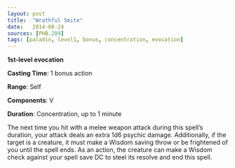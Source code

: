 ```yaml
---
layout: post
title:  "Wrathful Smite"
date:   2014-08-24
sources: [PHB.289]
tags: [paladin, level1, bonus, concentration, evocation]
---
```


**1st-level evocation**

**Casting Time**: 1 bonus action

**Range**: Self

**Components**: V

**Duration**: Concentration, up to 1 minute

The next time you hit with a melee weapon attack during this spell’s duration, your attack deals an extra 1d6 psychic damage. Additionally, if the target is a creature, it must make a Wisdom saving throw or be frightened of you until the spell ends. As an action, the creature can make a Wisdom check against your spell save DC to steel its resolve and end this spell.
